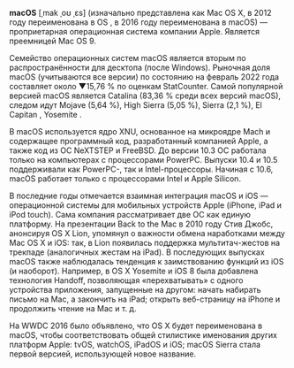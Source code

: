 **macOS** [ˌmak ˌoʊ ˌɛs] (изначально представлена как Mac OS X, в 2012 году переименована в OS , в 2016 году переименована в macOS) — проприетарная операционная система компании Apple. Является преемницей Mac OS 9.

Семейство операционных систем macOS является вторым по распространённости для десктопа (после Windows). Рыночная доля macOS (учитываются все версии) по состоянию на февраль 2022 года составляет около ▼15,76 % по оценкам StatCounter. Самой популярной версией macOS является Catalina (83,36 % среди всех версий macOS), следом идут Mojave (5,64 %), High Sierra (5,05 %), Sierra (2,1 %), El Capitan , Yosemite .

В macOS используется ядро XNU, основанное на микроядре Mach и содержащее программный код, разработанный компанией Apple, а также код из ОС NeXTSTEP и FreeBSD. До версии 10.3 ОС работала только на компьютерах с процессорами PowerPC. Выпуски 10.4 и 10.5 поддерживали как PowerPC-, так и Intel-процессоры. Начиная с 10.6, macOS работает только с процессорами Intel и Apple Silicon.

В последние годы отмечается взаимная интеграция macOS и iOS — операционной системы для мобильных устройств Apple (iPhone, iPad и iPod touch). Сама компания рассматривает две ОС как единую платформу. На презентации Back to the Mac в 2010 году Стив Джобс, анонсируя OS X Lion, упомянул о важности обмена наработками между Mac OS X и iOS: так, в Lion появилась поддержка мультитач-жестов на трекпаде (аналогичных жестам на iPad). В последующих выпусках macOS также наблюдалась тенденция к заимствованию функций из iOS (и наоборот). Например, в OS X Yosemite и iOS 8 была добавлена технология Handoff, позволяющая «перехватывать» с одного устройства приложения, запущенные на другом: начать набирать письмо на Mac, а закончить на iPad; открыть веб-страницу на iPhone и продолжить чтение на Mac и т. д.

На WWDC 2016 было объявлено, что OS X будет переименована в macOS, чтобы соответствовать общей стилистике именования других платформ Apple: tvOS, watchOS, iPadOS и iOS; macOS Sierra стала первой версией, использующей новое название.